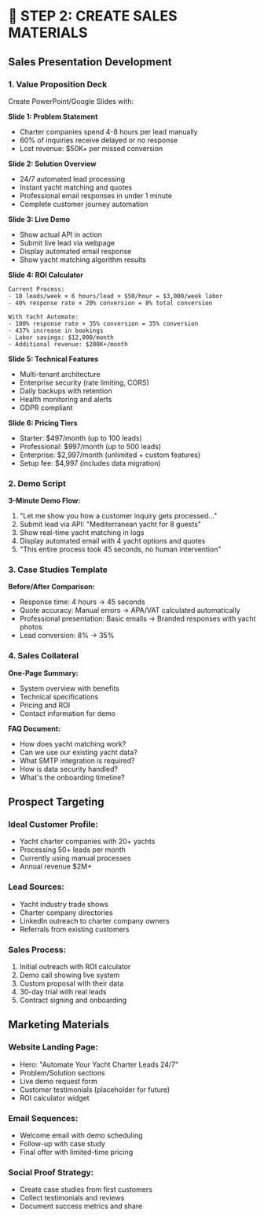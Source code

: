 # 💼 STEP 2: CREATE SALES MATERIALS

## Sales Presentation Development

### 1. Value Proposition Deck
Create PowerPoint/Google Slides with:

**Slide 1: Problem Statement**
- Charter companies spend 4-8 hours per lead manually
- 60% of inquiries receive delayed or no response
- Lost revenue: $50K+ per missed conversion

**Slide 2: Solution Overview**
- 24/7 automated lead processing
- Instant yacht matching and quotes
- Professional email responses in under 1 minute
- Complete customer journey automation

**Slide 3: Live Demo**
- Show actual API in action
- Submit live lead via webpage
- Display automated email response
- Show yacht matching algorithm results

**Slide 4: ROI Calculator**
```
Current Process:
- 10 leads/week × 6 hours/lead × $50/hour = $3,000/week labor
- 40% response rate × 20% conversion = 8% total conversion

With Yacht Automate:
- 100% response rate × 35% conversion = 35% conversion
- 437% increase in bookings
- Labor savings: $12,000/month
- Additional revenue: $200K+/month
```

**Slide 5: Technical Features**
- Multi-tenant architecture
- Enterprise security (rate limiting, CORS)
- Daily backups with retention
- Health monitoring and alerts
- GDPR compliant

**Slide 6: Pricing Tiers**
- Starter: $497/month (up to 100 leads)
- Professional: $997/month (up to 500 leads)
- Enterprise: $2,997/month (unlimited + custom features)
- Setup fee: $4,997 (includes data migration)

### 2. Demo Script
**3-Minute Demo Flow:**
1. "Let me show you how a customer inquiry gets processed..."
2. Submit lead via API: "Mediterranean yacht for 8 guests"
3. Show real-time yacht matching in logs
4. Display automated email with 4 yacht options and quotes
5. "This entire process took 45 seconds, no human intervention"

### 3. Case Studies Template
**Before/After Comparison:**
- Response time: 4 hours → 45 seconds
- Quote accuracy: Manual errors → APA/VAT calculated automatically
- Professional presentation: Basic emails → Branded responses with yacht photos
- Lead conversion: 8% → 35%

### 4. Sales Collateral
**One-Page Summary:**
- System overview with benefits
- Technical specifications
- Pricing and ROI
- Contact information for demo

**FAQ Document:**
- How does yacht matching work?
- Can we use our existing yacht data?
- What SMTP integration is required?
- How is data security handled?
- What's the onboarding timeline?

## Prospect Targeting

### Ideal Customer Profile:
- Yacht charter companies with 20+ yachts
- Processing 50+ leads per month
- Currently using manual processes
- Annual revenue $2M+

### Lead Sources:
- Yacht industry trade shows
- Charter company directories
- LinkedIn outreach to charter company owners
- Referrals from existing customers

### Sales Process:
1. Initial outreach with ROI calculator
2. Demo call showing live system
3. Custom proposal with their data
4. 30-day trial with real leads
5. Contract signing and onboarding

## Marketing Materials

### Website Landing Page:
- Hero: "Automate Your Yacht Charter Leads 24/7"
- Problem/Solution sections
- Live demo request form
- Customer testimonials (placeholder for future)
- ROI calculator widget

### Email Sequences:
- Welcome email with demo scheduling
- Follow-up with case study
- Final offer with limited-time pricing

### Social Proof Strategy:
- Create case studies from first customers
- Collect testimonials and reviews
- Document success metrics and share